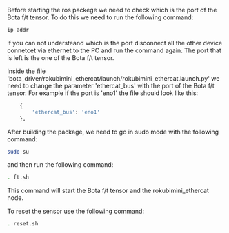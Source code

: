 Before starting the ros packege we need to check which is the port of the Bota f/t tensor. To do this we need to run the following command:
```bash
ip addr
```
if you can not understeand which is the port disconnect all the other device connetcet via ethernet to the PC and run the command again. The port that is left is the one of the Bota f/t tensor.

Inside the file 'bota_driver/rokubimini_ethercat/launch/rokubimini_ethercat.launch.py' we need to change the parameter 'ethercat_bus' with the port of the Bota f/t tensor. For example if the port is 'eno1' the file should look like this:
```python
    {
        'ethercat_bus': 'eno1'
    },
```

After building the package, we need to go in sudo mode with the following command:
```bash
sudo su
```
and then run the following command:
```bash
. ft.sh
```
This command will start the Bota f/t tensor and the rokubimini_ethercat node.

To reset the sensor use the following command:
```bash
. reset.sh
```

